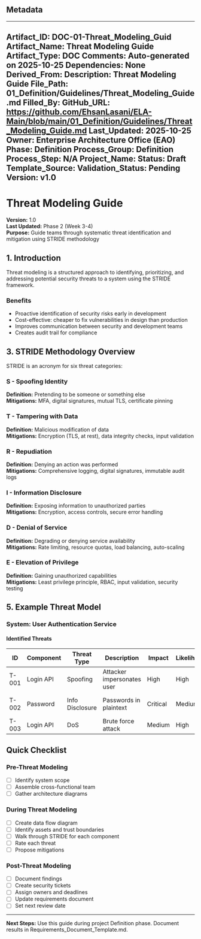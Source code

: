 ## Metadata
---
Artifact_ID: DOC-01-Threat_Modeling_Guid
Artifact_Name: Threat Modeling Guide
Artifact_Type: DOC
Comments: Auto-generated on 2025-10-25
Dependencies: None
Derived_From: 
Description: Threat Modeling Guide
File_Path: 01_Definition/Guidelines/Threat_Modeling_Guide.md
Filled_By: 
GitHub_URL: https://github.com/EhsanLasani/ELA-Main/blob/main/01_Definition/Guidelines/Threat_Modeling_Guide.md
Last_Updated: 2025-10-25
Owner: Enterprise Architecture Office (EAO)
Phase: Definition
Process_Group: Definition
Process_Step: N/A
Project_Name: 
Status: Draft
Template_Source: 
Validation_Status: Pending
Version: v1.0
---
# Threat Modeling Guide

**Version:** 1.0  
**Last Updated:** Phase 2 (Week 3-4)  
**Purpose:** Guide teams through systematic threat identification and mitigation using STRIDE methodology

## 1. Introduction

Threat modeling is a structured approach to identifying, prioritizing, and addressing potential security threats to a system using the STRIDE framework.

### Benefits
- Proactive identification of security risks early in development
- Cost-effective: cheaper to fix vulnerabilities in design than production
- Improves communication between security and development teams
- Creates audit trail for compliance

## 3. STRIDE Methodology Overview

STRIDE is an acronym for six threat categories:

### S - Spoofing Identity
**Definition:** Pretending to be someone or something else  
**Mitigations:** MFA, digital signatures, mutual TLS, certificate pinning

### T - Tampering with Data
**Definition:** Malicious modification of data  
**Mitigations:** Encryption (TLS, at rest), data integrity checks, input validation

### R - Repudiation
**Definition:** Denying an action was performed  
**Mitigations:** Comprehensive logging, digital signatures, immutable audit logs

### I - Information Disclosure
**Definition:** Exposing information to unauthorized parties  
**Mitigations:** Encryption, access controls, secure error handling

### D - Denial of Service
**Definition:** Degrading or denying service availability  
**Mitigations:** Rate limiting, resource quotas, load balancing, auto-scaling

### E - Elevation of Privilege
**Definition:** Gaining unauthorized capabilities  
**Mitigations:** Least privilege principle, RBAC, input validation, security testing

## 5. Example Threat Model

### System: User Authentication Service

#### Identified Threats

| ID | Component | Threat Type | Description | Impact | Likelihood | Risk | Mitigation | Status |
|----|-----------|-------------|-------------|---------|-----------|------|------------|--------|
| T-001 | Login API | Spoofing | Attacker impersonates user | High | High | Critical | Implement MFA | In Progress |
| T-002 | Password | Info Disclosure | Passwords in plaintext | Critical | Medium | Critical | Use bcrypt hashing | Closed |
| T-003 | Login API | DoS | Brute force attack | Medium | High | High | Rate limiting | Closed |

## Quick Checklist

### Pre-Threat Modeling
- [ ] Identify system scope
- [ ] Assemble cross-functional team
- [ ] Gather architecture diagrams

### During Threat Modeling
- [ ] Create data flow diagram
- [ ] Identify assets and trust boundaries
- [ ] Walk through STRIDE for each component
- [ ] Rate each threat
- [ ] Propose mitigations

### Post-Threat Modeling
- [ ] Document findings
- [ ] Create security tickets
- [ ] Assign owners and deadlines
- [ ] Update requirements document
- [ ] Set next review date

---

**Next Steps:** Use this guide during project Definition phase. Document results in Requirements_Document_Template.md.
